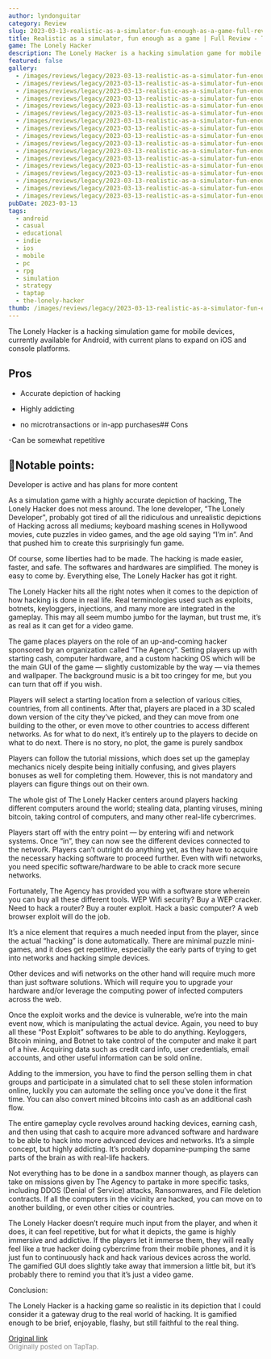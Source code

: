 ```yaml
---
author: lyndonguitar
category: Review
slug: 2023-03-13-realistic-as-a-simulator-fun-enough-as-a-game-full-review-the-lonely-hacker
title: Realistic as a simulator, fun enough as a game | Full Review - The Lonely Hacker
game: The Lonely Hacker
description: The Lonely Hacker is a hacking simulation game for mobile devices, currently available for Android, with current plans to expand on iOS and console platforms.
featured: false
gallery:
  - /images/reviews/legacy/2023-03-13-realistic-as-a-simulator-fun-enough-as-a-game--full-review---the-lonely-hacker-0.avif
  - /images/reviews/legacy/2023-03-13-realistic-as-a-simulator-fun-enough-as-a-game--full-review---the-lonely-hacker-1.avif
  - /images/reviews/legacy/2023-03-13-realistic-as-a-simulator-fun-enough-as-a-game--full-review---the-lonely-hacker-2.avif
  - /images/reviews/legacy/2023-03-13-realistic-as-a-simulator-fun-enough-as-a-game--full-review---the-lonely-hacker-3.avif
  - /images/reviews/legacy/2023-03-13-realistic-as-a-simulator-fun-enough-as-a-game--full-review---the-lonely-hacker-4.avif
  - /images/reviews/legacy/2023-03-13-realistic-as-a-simulator-fun-enough-as-a-game--full-review---the-lonely-hacker-5.avif
  - /images/reviews/legacy/2023-03-13-realistic-as-a-simulator-fun-enough-as-a-game--full-review---the-lonely-hacker-6.avif
  - /images/reviews/legacy/2023-03-13-realistic-as-a-simulator-fun-enough-as-a-game--full-review---the-lonely-hacker-7.avif
  - /images/reviews/legacy/2023-03-13-realistic-as-a-simulator-fun-enough-as-a-game--full-review---the-lonely-hacker-8.avif
  - /images/reviews/legacy/2023-03-13-realistic-as-a-simulator-fun-enough-as-a-game--full-review---the-lonely-hacker-9.avif
  - /images/reviews/legacy/2023-03-13-realistic-as-a-simulator-fun-enough-as-a-game--full-review---the-lonely-hacker-10.avif
  - /images/reviews/legacy/2023-03-13-realistic-as-a-simulator-fun-enough-as-a-game--full-review---the-lonely-hacker-11.avif
  - /images/reviews/legacy/2023-03-13-realistic-as-a-simulator-fun-enough-as-a-game--full-review---the-lonely-hacker-12.avif
  - /images/reviews/legacy/2023-03-13-realistic-as-a-simulator-fun-enough-as-a-game--full-review---the-lonely-hacker-13.avif
  - /images/reviews/legacy/2023-03-13-realistic-as-a-simulator-fun-enough-as-a-game--full-review---the-lonely-hacker-14.avif
  - /images/reviews/legacy/2023-03-13-realistic-as-a-simulator-fun-enough-as-a-game--full-review---the-lonely-hacker-15.avif
  - /images/reviews/legacy/2023-03-13-realistic-as-a-simulator-fun-enough-as-a-game--full-review---the-lonely-hacker-16.avif
pubDate: 2023-03-13
tags:
  - android
  - casual
  - educational
  - indie
  - ios
  - mobile
  - pc
  - rpg
  - simulation
  - strategy
  - taptap
  - the-lonely-hacker
thumb: /images/reviews/legacy/2023-03-13-realistic-as-a-simulator-fun-enough-as-a-game--full-review---the-lonely-hacker-0.avif
---
```


The Lonely Hacker is a hacking simulation game for mobile devices, currently available for Android, with current plans to expand on iOS and console platforms.




## Pros



- Accurate depiction of hacking


- Highly addicting


- no microtransactions or in-app purchases## Cons


-Can be somewhat repetitive


## 📝Notable points:

Developer is active and has plans for more content

As a simulation game with a highly accurate depiction of hacking, The Lonely Hacker does not mess around. The lone developer, “The Lonely Developer", probably got tired of all the ridiculous and unrealistic depictions of Hacking across all mediums; keyboard mashing scenes in Hollywood movies, cute puzzles in video games, and the age old saying “I’m in”. And that pushed him to create this surprisingly fun game.

Of course, some liberties had to be made. The hacking is made easier, faster, and safe. The softwares and hardwares are simplified. The money is easy to come by. Everything else, The Lonely Hacker has got it right.

The Lonely Hacker hits all the right notes when it comes to the depiction of how hacking is done in real life. Real terminologies used such as exploits, botnets, keyloggers, injections, and many more are integrated in the gameplay. This may all seem mumbo jumbo for the layman, but trust me, it’s as real as it can get for a video game.

The game places players on the role of an up-and-coming hacker sponsored by an organization called “The Agency”. Setting players up with starting cash, computer hardware, and a custom hacking OS which will be the main GUI of the game — slightly customizable by the way — via themes and wallpaper. The background music is a bit too cringey for me, but you can turn that off if you wish.

Players will select a starting location from a selection of various cities, countries, from all continents. After that, players are placed in a 3D scaled down version of the city they’ve picked, and they can move from one building to the other, or even move to other countries to access different networks. As for what to do next, it’s entirely up to the players to decide on what to do next. There is no story, no plot, the game is purely sandbox

Players can follow the tutorial missions, which does set up the gameplay mechanics nicely despite being initially confusing, and gives players bonuses as well for completing them. However, this is not mandatory and players can figure things out on their own.

The whole gist of The Lonely Hacker centers around players hacking different computers around the world; stealing data, planting viruses, mining bitcoin, taking control of computers, and many other real-life cybercrimes.

Players start off with the entry point — by entering wifi and network systems. Once “in”, they can now see the different devices connected to the network. Players can’t outright do anything yet, as they have to acquire the necessary hacking software to proceed further. Even with wifi networks, you need specific software/hardware to be able to crack more secure networks.

Fortunately, The Agency has provided you with a software store wherein you can buy all these different tools. WEP Wifi security? Buy a WEP cracker. Need to hack a router? Buy a router exploit. Hack a basic computer? A web browser exploit will do the job.

It’s a nice element that requires a much needed input from the player, since the actual “hacking” is done automatically. There are minimal puzzle mini-games, and it does get repetitive, especially the early parts of trying to get into networks and hacking simple devices.

Other devices and wifi networks on the other hand will require much more than just software solutions. Which will require you to upgrade your hardware and/or leverage the computing power of infected computers across the web.

Once the exploit works and the device is vulnerable, we’re into the main event now, which is manipulating the actual device. Again, you need to buy all these “Post Exploit” softwares to be able to do anything. Keyloggers, Bitcoin mining, and Botnet to take control of the computer and make it part of a hive. Acquiring data such as credit card info, user credentials, email accounts, and other useful information can be sold online.

Adding to the immersion, you have to find the person selling them in chat groups and participate in a simulated chat to sell these stolen information online, luckily you can automate the selling once you’ve done it the first time. You can also convert mined bitcoins into cash as an additional cash flow.

The entire gameplay cycle revolves around hacking devices, earning cash, and then using that cash to acquire more advanced software and hardware to be able to hack into more advanced devices and networks. It’s a simple concept, but highly addicting. It’s probably dopamine-pumping the same parts of the brain as with real-life hackers.

Not everything has to be done in a sandbox manner though, as players can take on missions given by The Agency to partake in more specific tasks, including DDOS (Denial of Service) attacks, Ransomwares, and File deletion contracts. If all the computers in the vicinity are hacked, you can move on to another building, or even other cities or countries.

The Lonely Hacker doesn’t require much input from the player, and when it does, it can feel repetitive, but for what it depicts, the game is highly immersive and addictive. If the players let it immerse them, they will really feel like a true hacker doing cybercrime from their mobile phones, and it is just fun to continuously hack and hack various devices across the world. The gamified GUI does slightly take away that immersion a little bit, but it’s probably there to remind you that it’s just a video game.

Conclusion:

The Lonely Hacker is a hacking game so realistic in its depiction that I could consider it a gateway drug to the real world of hacking. It is gamified enough to be brief, enjoyable, flashy, but still faithful to the real thing.

[Original link](https://www.taptap.io/post/4787861)<br><span style="font-size: 0.95em; color: #888;">Originally posted on TapTap.</span>